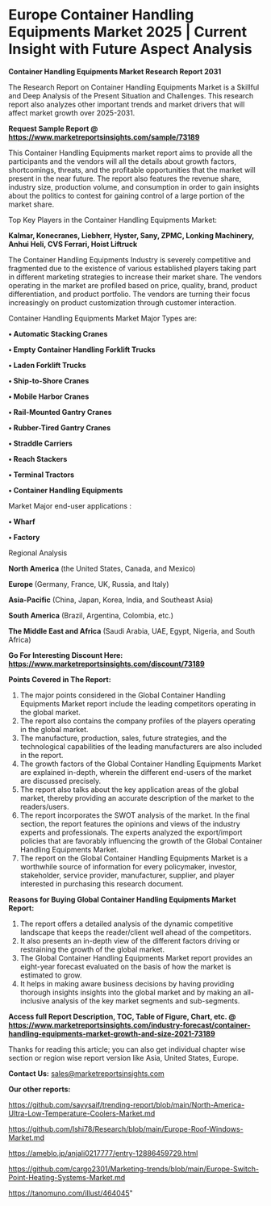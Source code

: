 # Europe Container Handling Equipments Market 2025 | Current Insight with Future Aspect Analysis

<strong>Container Handling Equipments Market Research Report 2031</strong>

The Research Report on Container Handling Equipments Market is a Skillful and Deep Analysis of the Present Situation and Challenges. This research report also analyzes other important trends and market drivers that will affect market growth over 2025-2031.

<strong>Request Sample Report @ <a href=https://www.marketreportsinsights.com/sample/73189>https://www.marketreportsinsights.com/sample/73189</a></strong>

This Container Handling Equipments market report aims to provide all the participants and the vendors will all the details about growth factors, shortcomings, threats, and the profitable opportunities that the market will present in the near future. The report also features the revenue share, industry size, production volume, and consumption in order to gain insights about the politics to contest for gaining control of a large portion of the market share.

Top Key Players in the Container Handling Equipments Market:

<strong>Kalmar, Konecranes, Liebherr, Hyster, Sany, ZPMC, Lonking Machinery, Anhui Heli, CVS Ferrari, Hoist Liftruck</strong>

The Container Handling Equipments Industry is severely competitive and fragmented due to the existence of various established players taking part in different marketing strategies to increase their market share. The vendors operating in the market are profiled based on price, quality, brand, product differentiation, and product portfolio. The vendors are turning their focus increasingly on product customization through customer interaction.

Container Handling Equipments Market Major Types are:

<strong>• Automatic Stacking Cranes

• Empty Container Handling Forklift Trucks

• Laden Forklift Trucks

• Ship-to-Shore Cranes

• Mobile Harbor Cranes

• Rail-Mounted Gantry Cranes

• Rubber-Tired Gantry Cranes

• Straddle Carriers 

• Reach Stackers

• Terminal Tractors

• Container Handling Equipments</strong>

Market Major end-user applications :

<strong>• Wharf

• Factory</strong>

Regional Analysis

</u><strong><b>North America</b></strong> (the United States, Canada, and Mexico)

<strong><b>Europe </b></strong>(Germany, France, UK, Russia, and Italy)

<strong><b>Asia-Pacific</b></strong> (China, Japan, Korea, India, and Southeast Asia)

<strong><b>South America</b></strong> (Brazil, Argentina, Colombia, etc.)

<strong><b>The Middle East and Africa</b></strong> (Saudi Arabia, UAE, Egypt, Nigeria, and South Africa)

<strong>Go For Interesting Discount Here: <a href=https://www.marketreportsinsights.com/discount/73189>https://www.marketreportsinsights.com/discount/73189</a></strong>

<strong>Points Covered in The Report:</strong>
<ol>
  <li>The major points considered in the Global Container Handling Equipments Market report include the leading competitors operating in the global market.</li>
  <li>The report also contains the company profiles of the players operating in the global market.</li>
  <li>The manufacture, production, sales, future strategies, and the technological capabilities of the leading manufacturers are also included in the report.</li>
  <li>The growth factors of the Global Container Handling Equipments Market are explained in-depth, wherein the different end-users of the market are discussed precisely.</li>
  <li>The report also talks about the key application areas of the global market, thereby providing an accurate description of the market to the readers/users.</li>
  <li>The report incorporates the SWOT analysis of the market. In the final section, the report features the opinions and views of the industry experts and professionals. The experts analyzed the export/import policies that are favorably influencing the growth of the Global Container Handling Equipments Market.</li>
  <li>The report on the Global Container Handling Equipments Market is a worthwhile source of information for every policymaker, investor, stakeholder, service provider, manufacturer, supplier, and player interested in purchasing this research document.</li>
</ol>
<strong>Reasons for Buying Global Container Handling Equipments Market Report:</strong>

<ol>
  <li>The report offers a detailed analysis of the dynamic competitive landscape that keeps the reader/client well ahead of the competitors.</li>
  <li>It also presents an in-depth view of the different factors driving or restraining the growth of the global market.</li>
  <li>The Global Container Handling Equipments Market report provides an eight-year forecast evaluated on the basis of how the market is estimated to grow.</li>
  <li>It helps in making aware business decisions by having providing thorough insights insights into the global market and by making an all-inclusive analysis of the key market segments and sub-segments.</li>
</ol>
<strong>Access full Report Description, TOC, Table of Figure, Chart, etc. @ <a href=https://www.marketreportsinsights.com/industry-forecast/container-handling-equipments-market-growth-and-size-2021-73189>https://www.marketreportsinsights.com/industry-forecast/container-handling-equipments-market-growth-and-size-2021-73189</a></strong>


Thanks for reading this article; you can also get individual chapter wise section or region wise report version like Asia, United States, Europe.

<strong>Contact Us:</strong>
sales@marketreportsinsights.com

<strong>Our other reports:</strong>

<a href=https://github.com/sayysaif/trending-report/blob/main/North-America-Ultra-Low-Temperature-Coolers-Market.md>https://github.com/sayysaif/trending-report/blob/main/North-America-Ultra-Low-Temperature-Coolers-Market.md</a>

<a href=https://github.com/Ishi78/Research/blob/main/Europe-Roof-Windows-Market.md>https://github.com/Ishi78/Research/blob/main/Europe-Roof-Windows-Market.md</a>

<a href=https://ameblo.jp/anjali0217777/entry-12886459729.html>https://ameblo.jp/anjali0217777/entry-12886459729.html</a>

<a href=https://github.com/cargo2301/Marketing-trends/blob/main/Europe-Switch-Point-Heating-Systems-Market.md>https://github.com/cargo2301/Marketing-trends/blob/main/Europe-Switch-Point-Heating-Systems-Market.md</a>

<a href=https://tanomuno.com/illust/464045>https://tanomuno.com/illust/464045</a>"

